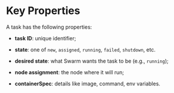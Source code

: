 # Key Properties

A task has the following properties:
- **task ID**: unique identifier;
- **state**: one of `new`, `assigned`, `running`, `failed`, `shutdown`, etc.
- **desired state**: what Swarm wants the task to be (e.g., `running`);
 

- **node assignment**: the node where it will run;
- **containerSpec**: details like image, command, env variables.
